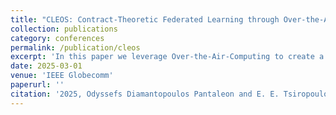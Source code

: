 ```yaml
---
title: "CLEOS: Contract-Theoretic Federated Learning through Over-the-Air-Computation"
collection: publications
category: conferences
permalink: /publication/cleos
excerpt: 'In this paper we leverage Over-the-Air-Computing to create a robust Federated learning framework than can be deployed in the real world'
date: 2025-03-01
venue: 'IEEE Globecomm'
paperurl: ''
citation: '2025, Odyssefs Diamantopoulos Pantaleon and E. E. Tsiropoulou, "CLEOS: Contract-Theoretic Federated Learning through Over-the-Air-Computation", IEEE Globecomm 2025, Awaiting Review'
---
```

